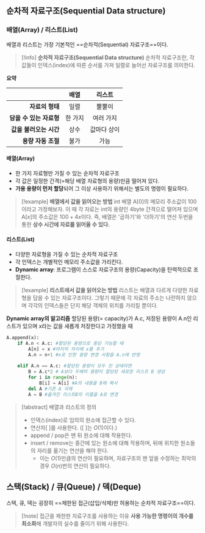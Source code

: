 ## 순차적 자료구조(Sequential Data structure)

### 배열(Array) / 리스트(List)
배열과 리스트는 가장 기본적인 ==순차적(Sequential) 자료구조==이다.

> [!info] **순차적 자료구조(Sequential Data structure)**
> 순차적 자료구조란, 각 값들이 인덱스(index)에 따른 순서를 가져 일렬로 늘어선 자료구조를 의미한다.

**요약**

|                     |  배열   |  리스트   |
| -------------------:|:-------:|:---------:|
|         **자료의 형태** |  일렬   |  뿔뿔이   |
| **담을 수 있는 자료형** | 한 가지 | 여러 가지 |
|  **값을 불러오는 시간** |  상수   |   값마다 상이    |
|      **용량 자동 조절** |  불가   | 가능          |


#### 배열(Array)
- 한 가지 자료형만 가질 수 있는 순차적 자료구조
- 각 값은 일정한 간격(=해당 배열 자료형의 용량)만큼 떨어져 있다.
- **가용 용량이 먼저 할당**되어 그 이상 사용하기 위해서는 별도의 명령이 필요하다.

> [!example] 
> **배열에서 값을 읽어오는 방법**
int 배열 A\[0]의 메모리 주소값이 100이라고 가정해보자.
이 때 각 자료는 int의 용량인 4byte 간격으로 떨어져 있으며
A\[$x$]의 주소값은 $100 + 4x$이다.
즉, 배열은 '곱하기'와 '더하기'의 연산 두번을 통한 **상수 시간에 자료를 읽어올 수 있다.** 


#### 리스트(List)
- 다양한 자료형을 가질 수 있는 순차적 자료구조
- 각 인덱스는 개별적인 메모리 주소값을 가리킨다.
- **Dynamic array**: 프로그램이 스스로 자료구조의 용량(Capacity)을 탄력적으로 조절한다.

> [!example] 
> **리스트에서 값을 읽어오는 방법**
리스트는 배열과 다르게 다양한 자료형을 담을 수 있는 자료구조이다.
그렇기 때문에 각 자료의 주소는 나란하지 않으며
각각의 인덱스들은 단지 해당 객체의 위치를 가리킬 뿐이다.

**Dynamic array의 알고리즘**
할당된 용량(= capacity)가 A.c, 저장된 용량이 A.n인 리스트가 있으며
x라는 값을 새롭게 저장한다고 가정했을 때
```python
A.append(x):
	if A.n < A.c: #할당된 용량으로 충당 가능할 때
		A[n] = x #마지막 자리에 x를 추가
		A.n = n+1 #x로 인한 용량 변경 사항을 A.n에 반영
	
	elif A.n == A.c: #할당된 용량이 모두 찬 상태라면
		B = A.c*2 # A보다 두배의 용량이 할당된 새로운 리스트 B 생성
		for i in range(n):
			B[i] = A[i] #A의 내용을 B에 복사
		del A #기존 A 삭제
		A = B #옮겨진 리스트B의 이름을 A로 변경
```


> [!abstract] 배열과 리스트의 정의
> - 인덱스(index)로 임의의 원소에 접근할 수 있다.
> - 연산자\[ ]를 사용한다. (\[ ]는 $O(1)$이다.)
> - append / pop은 맨 뒤 원소에 대해 작용한다.
> - insert / remove는 중간에 있는 원소에 대해 작용하며, 뒤에 위치한 원소들의 자리를 옮기는 연산을 해야 한다.
> 	- 이는 $O(1)$만큼의 연산이 필요하며, 자료구조의 맨 앞을 수정하는 최악의 경우 $O(n)$번의 연산이 필요하다.



## 스택(Stack) / 큐(Queue) / 덱(Deque)
스택, 큐, 덱는 굉장히 ==제한된 접근(삽입/삭제)만 허용하는 순차적 자료구조==이다.

> [!note] 접근을 제한한 자료구조를 사용하는 이유
> **사용 가능한 명령어의 개수를 최소화**해 개발자의 실수를 줄이기 위해 사용한다.
